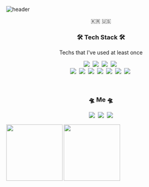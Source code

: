 ![header](https://capsule-render.vercel.app/api?type=venom&height=300&color=gradient&text=dev_yun👽&reversal=false&fontColor=FFFFFF&textBg=false&fontSize=80&fontAlign=50&rotate=-3&strokeWidth=0&fontAlignY=50&animation=twinkling&descAlign=50&descAlignY=50)
<p align="center">🇰🇷 🇺🇸</p>

<h3 align="center">🛠 Tech Stack 🛠</h3>

<p align="center"> Techs that I've used at least once </p>


<p align="center">
  <img src="https://img.shields.io/badge/Python-3766AB?style=flat-square&logo=Python&logoColor=white"/></a>&nbsp 
  <img src="https://img.shields.io/badge/Javascript-ffb13b?style=flat-square&logo=javascript&logoColor=white"/></a>&nbsp 
  <img src="https://img.shields.io/badge/HTML5-1572B6?style=flat-square&logo=HTML5&logoColor=white"/></a>&nbsp
  <img src="https://img.shields.io/badge/css-1572B6?style=flat-square&logo=css3&logoColor=white"/></a>&nbsp 
  <br>
  <img src="https://img.shields.io/badge/FastAPI-11B48A?style=flat-square&logo=FastAPI&logoColor=white"/></a>&nbsp 
  <img src="https://img.shields.io/badge/SQLAlchemy-D71F00?style=flat-square&logo=SQLAlchemy&logoColor=white"/></a>&nbsp
  <img src="https://img.shields.io/badge/Pydantic-E92063?style=flat-square&logo=Pydantic&logoColor=white"/></a>&nbsp 
  <img src="https://img.shields.io/badge/Mysql-E6B91E?style=flat-square&logo=MySql&logoColor=white"/></a>&nbsp 
  <img src="https://img.shields.io/badge/MongoDB-47A248?style=flat-square&logo=MongoDB&logoColor=white"/></a>&nbsp 
  <img src="https://img.shields.io/badge/aws-232F3E?style=flat-square&logo=Amazon Web Services&logoColor=white"/></a>&nbsp 
  <img src="https://img.shields.io/badge/Docker-2496ED?style=flat-square&logo=Docker&logoColor=white"/></a>&nbsp 
</p>

<br>

<h3 align="center"> 🛸 Me 🛸 </h3>

<p align="center">
  <a href="https://blog091.tistory.com/1"><img src="https://img.shields.io/badge/Blog-FF7F00?style={plastic}&logo=Tistory&logoColor=#000000"/></a>&nbsp
  <a href="https://www.instagram.com/yun_cic/"><img src="https://img.shields.io/badge/Instagram-E4405F?style=flat-square&logo=Instagram&logoColor=white&link=https://https://www.instagram.com/yun_cic/"/></a>&nbsp
  <a href="https://yuncic.github.io/IntroduceYun/"><img src="https://img.shields.io/badge/Github Pages-222222?style=flat-square&logo=GithubPages&logoColor=white"/></a>
</p>
  <img align="left" src="https://github-readme-stats.vercel.app/api?username=yuncic&show_icons=true&theme=algolia" height="150px" />
  <img align="center" src="https://github-readme-stats.vercel.app/api/top-langs/?username=yuncic&layout=compact&langs_count=8&theme=algolia" height="150px" />
<br>
